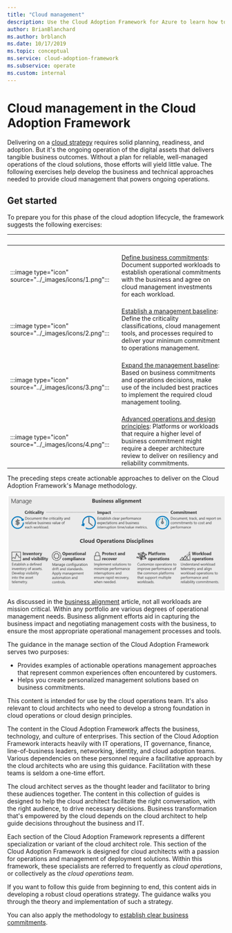 ```yaml
---
title: "Cloud management"
description: Use the Cloud Adoption Framework for Azure to learn how to develop the business and technical approaches you need for effective cloud management.
author: BrianBlanchard
ms.author: brblanch
ms.date: 10/17/2019
ms.topic: conceptual
ms.service: cloud-adoption-framework
ms.subservice: operate
ms.custom: internal
---
```


# Cloud management in the Cloud Adoption Framework

Delivering on a [cloud strategy](../strategy/index.md) requires solid planning, readiness, and adoption. But it's the ongoing operation of the digital assets that delivers tangible business outcomes. Without a plan for reliable, well-managed operations of the cloud solutions, those efforts will yield little value. The following exercises help develop the business and technical approaches needed to provide cloud management that powers ongoing operations.

## Get started

To prepare you for this phase of the cloud adoption lifecycle, the framework suggests the following exercises:

| <span title="Icon">&nbsp;</span> | <span title="Description">&nbsp;</span> |
|--|--|
| <br> :::image type="icon" source="../_images/icons/1.png"::: | <br> [Define business commitments](./considerations/business-alignment.md): Document supported workloads to establish operational commitments with the business and agree on cloud management investments for each workload.  |
| <br> :::image type="icon" source="../_images/icons/2.png"::: | <br> [Establish a management baseline](./azure-management-guide/index.md): Define the criticality classifications, cloud management tools, and processes required to deliver your minimum commitment to operations management. |
| <br> :::image type="icon" source="../_images/icons/3.png"::: | <br> [Expand the management baseline](./best-practices.md): Based on business commitments and operations decisions, make use of the included best practices to implement the required cloud management tooling. |
| <br> :::image type="icon" source="../_images/icons/4.png"::: | <br> [Advanced operations and design principles](./design-principles.md): Platforms or workloads that require a higher level of business commitment might require a deeper architecture review to deliver on resiliency and reliability commitments. |

The preceding steps create actionable approaches to deliver on the Cloud Adoption Framework's Manage methodology.

![Manage methodology of the Cloud Adoption Framework](../_images/manage/caf-manage.png)

As discussed in the [business alignment](./considerations/business-alignment.md) article, not all workloads are mission critical. Within any portfolio are various degrees of operational management needs. Business alignment efforts aid in capturing the business impact and negotiating management costs with the business, to ensure the most appropriate operational management processes and tools.

The guidance in the manage section of the Cloud Adoption Framework serves two purposes:

- Provides examples of actionable operations management approaches that represent common experiences often encountered by customers.
- Helps you create personalized management solutions based on business commitments.

This content is intended for use by the cloud operations team. It's also relevant to cloud architects who need to develop a strong foundation in cloud operations or cloud design principles.

The content in the Cloud Adoption Framework affects the business, technology, and culture of enterprises. This section of the Cloud Adoption Framework interacts heavily with IT operations, IT governance, finance, line-of-business leaders, networking, identity, and cloud adoption teams. Various dependencies on these personnel require a facilitative approach by the cloud architects who are using this guidance. Facilitation with these teams is seldom a one-time effort.

The cloud architect serves as the thought leader and facilitator to bring these audiences together. The content in this collection of guides is designed to help the cloud architect facilitate the right conversation, with the right audience, to drive necessary decisions. Business transformation that's empowered by the cloud depends on the cloud architect to help guide decisions throughout the business and IT.

Each section of the Cloud Adoption Framework represents a different specialization or variant of the cloud architect role. This section of the Cloud Adoption Framework is designed for cloud architects with a passion for operations and management of deployment solutions. Within this framework, these specialists are referred to frequently as _cloud operations_, or collectively as the _cloud operations team_.

If you want to follow this guide from beginning to end, this content aids in developing a robust cloud operations strategy. The guidance walks you through the theory and implementation of such a strategy.

You can also apply the methodology to [establish clear business commitments](./considerations/business-alignment.md).
